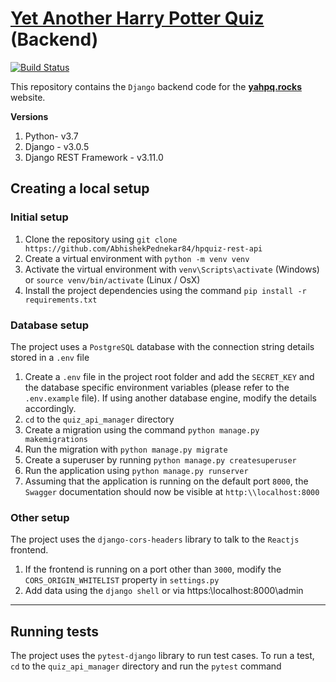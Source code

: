# [Yet Another Harry Potter Quiz](https://yahpq.rocks) (Backend)

[![Build Status](https://travis-ci.org/AbhishekPednekar84/hpquiz-rest-api.svg?branch=master)](https://travis-ci.org/AbhishekPednekar84/hpquiz-rest-api)

This repository contains the `Django` backend code for the **[yahpq.rocks](https://yahpq.rocks)** website. 

**Versions**<br/>
1. Python- v3.7
2. Django - v3.0.5
3. Django REST Framework - v3.11.0

## Creating a local setup

### Initial setup
1. Clone the repository using `git clone https://github.com/AbhishekPednekar84/hpquiz-rest-api`
2. Create a virtual environment with `python -m venv venv`
3. Activate the virtual environment with `venv\Scripts\activate` (Windows) or `source venv/bin/activate` (Linux / OsX)
3. Install the project dependencies using the command `pip install -r requirements.txt`

### Database setup
The project uses a `PostgreSQL` database with the connection string details stored in a `.env` file

1. Create a `.env` file in the project root folder and add the `SECRET_KEY` and the database specific environment variables (please refer to the `.env.example` file). If using another database engine, modify the details accordingly.
2. `cd` to the `quiz_api_manager` directory
3. Create a migration using the command `python manage.py makemigrations`
4. Run the migration with `python manage.py migrate`
5. Create a superuser by running `python manage.py createsuperuser`
6. Run the application using `python manage.py runserver`
7. Assuming that the application is running on the default port `8000`, the `Swagger` documentation should now be visible at `http:\\localhost:8000`

### Other setup
The project uses the `django-cors-headers` library to talk to the `Reactjs` frontend. 

1. If the frontend is running on a port other than `3000`, modify the `CORS_ORIGIN_WHITELIST` property in `settings.py`
2. Add data using the `django shell` or via https:\\localhost:8000\admin
---
## Running tests
The project uses the `pytest-django` library to run test cases. To run a test, `cd` to the `quiz_api_manager` directory and run the `pytest` command
